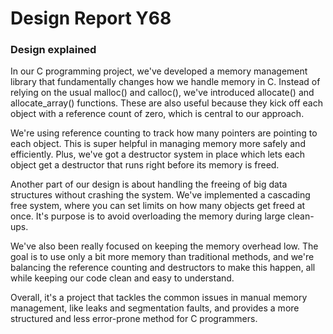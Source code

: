 # Design Report Y68

<!--In the file proj/design_report.md, describe the design of the system at a high level. The purpose of this document is to serve as a starting point for someone that wants to understand the implementation. You must also describe all deviations from the full specification. For every feature X that you do not deliver, explain why you do not deliver it, how the feature could be integrated in the future in your system, and sketch the high-level design.

Together with the actual code, this file will be used by the examiner to convince him/herself that you pass Y68.


Är det här vi ska skrive ex. att vi har en extra hjälp function "get_meta_deta()" och varför vi la till den?
    (Hade kunnat ha static och på så sätt ej ändra h-file men vi använder även i tests.c så måste vara public)
-->
### Design explained
In our C programming project, we've developed a memory management library that fundamentally changes how we handle memory in C. Instead of relying on the usual malloc() and calloc(), we've introduced allocate() and allocate_array() functions. These are also useful because they kick off each object with a reference count of zero, which is central to our approach.

We're using reference counting to track how many pointers are pointing to each object. This is super helpful in managing memory more safely and efficiently. Plus, we've got a destructor system in place which lets each object get a destructor that runs right before its memory is freed.

Another part of our design is about handling the freeing of big data structures without crashing the system. We've implemented a cascading free system, where you can set limits on how many objects get freed at once. It's purpose is to avoid overloading the memory during large clean-ups.

We've also been really focused on keeping the memory overhead low. The goal is to use only a bit more memory than traditional methods, and we're balancing the reference counting and destructors to make this happen, all while keeping our code clean and easy to understand.

Overall, it's a project that tackles the common issues in manual memory management, like leaks and segmentation faults, and provides a more structured and less error-prone method for C programmers. 

<!-- ## TODO: You must also describe all deviations from the full specification. -->